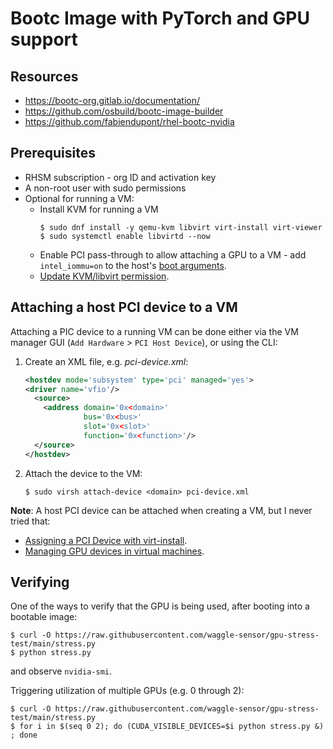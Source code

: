 # Bootc Image with PyTorch and GPU support

## Resources

* https://bootc-org.gitlab.io/documentation/
* https://github.com/osbuild/bootc-image-builder
* https://github.com/fabiendupont/rhel-bootc-nvidia

## Prerequisites

* RHSM subscription - org ID and activation key
* A non-root user with sudo permissions
* Optional for running a VM:
    * Install KVM for running a VM
        ```console
        $ sudo dnf install -y qemu-kvm libvirt virt-install virt-viewer
        $ sudo systemctl enable libvirtd --now
        ```
    * Enable PCI pass-through to allow attaching a GPU to a VM - add `intel_iommu=on` to the host's [boot arguments](https://access.redhat.com/solutions/6668601).
    * [Update KVM/libvirt permission](https://ostechnix.com/solved-cannot-access-storage-file-permission-denied-error-in-kvm-libvirt/).

## Attaching a host PCI device to a VM

Attaching a PIC device to a running VM can be done either via the VM manager GUI (`Add Hardware` > `PCI Host Device`), or using the CLI:

1. Create an XML file, e.g. _pci-device.xml_:

    ```xml
    <hostdev mode='subsystem' type='pci' managed='yes'>
    <driver name='vfio'/>
    ​  <source>
    ​    <address domain='0x<domain>'
    ​             bus='0x<bus>'
    ​             slot='0x<slot>'
    ​             function='0x<function>'/>
    ​  </source>
    ​</hostdev>

    ```

2. Attach the device to the VM:

    ```console
    $ sudo virsh attach-device <domain> pci-device.xml
    ```

**Note**: A host PCI device can be attached when creating a VM, but I never tried that:

* [Assigning a PCI Device with virt-install](https://access.redhat.com/documentation/en-us/red_hat_enterprise_linux/6/html/virtualization_host_configuration_and_guest_installation_guide/sect-pci_adding_with_virtinstall).
* [Managing GPU devices in virtual machines](https://access.redhat.com/documentation/en-us/red_hat_enterprise_linux/9/html/configuring_and_managing_virtualization/assembly_managing-gpu-devices-in-virtual-machines_configuring-and-managing-virtualization).

## Verifying

One of the ways to verify that the GPU is being used, after booting into a bootable image:

```console
$ curl -O https://raw.githubusercontent.com/waggle-sensor/gpu-stress-test/main/stress.py
$ python stress.py
```

and observe `nvidia-smi`.

Triggering utilization of multiple GPUs (e.g. 0 through 2):

```console
$ curl -O https://raw.githubusercontent.com/waggle-sensor/gpu-stress-test/main/stress.py
$ for i in $(seq 0 2); do (CUDA_VISIBLE_DEVICES=$i python stress.py &) ; done
```